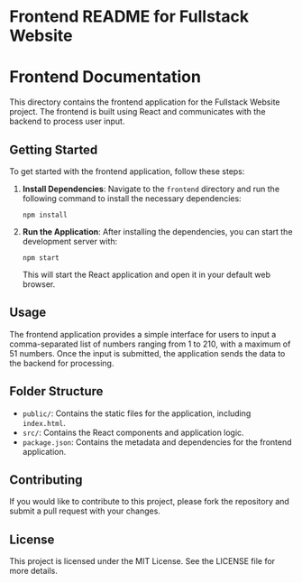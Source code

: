 # Frontend README for Fullstack Website

# Frontend Documentation

This directory contains the frontend application for the Fullstack Website project. The frontend is built using React and communicates with the backend to process user input.

## Getting Started

To get started with the frontend application, follow these steps:

1. **Install Dependencies**: Navigate to the `frontend` directory and run the following command to install the necessary dependencies:

   ```
   npm install
   ```

2. **Run the Application**: After installing the dependencies, you can start the development server with:

   ```
   npm start
   ```

   This will start the React application and open it in your default web browser.

## Usage

The frontend application provides a simple interface for users to input a comma-separated list of numbers ranging from 1 to 210, with a maximum of 51 numbers. Once the input is submitted, the application sends the data to the backend for processing.

## Folder Structure

- `public/`: Contains the static files for the application, including `index.html`.
- `src/`: Contains the React components and application logic.
- `package.json`: Contains the metadata and dependencies for the frontend application.

## Contributing

If you would like to contribute to this project, please fork the repository and submit a pull request with your changes.

## License

This project is licensed under the MIT License. See the LICENSE file for more details.